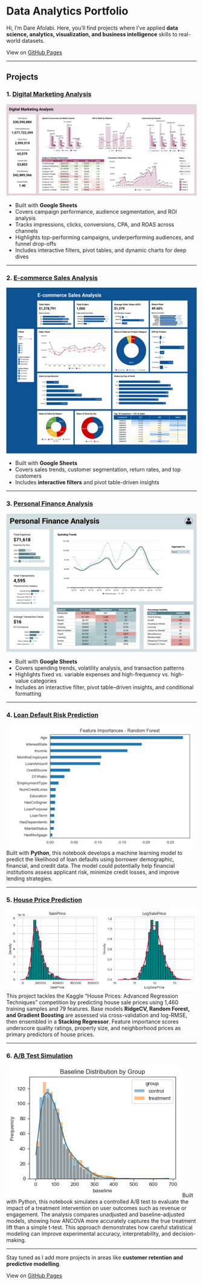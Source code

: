 # Data Analytics Portfolio 

 Hi, I’m Dare Afolabi. Here, you’ll find projects where I’ve applied **data science, analytics, visualization, and business intelligence** skills to real-world datasets.

View on [GitHub Pages](https://dare-afolabi.github.io/data-analytics-portfolio/)

---

## Projects

### 1. [Digital Marketing Analysis](./digital-marketing-analysis)
![Digital Marketing Analysis Dashboard Screenshot](./digital-marketing-analysis/dashboard.jpg)  
-	Built with **Google Sheets**
-	Covers campaign performance, audience segmentation, and ROI analysis
- Tracks impressions, clicks, conversions, CPA, and ROAS across channels
-	Highlights top-performing campaigns, underperforming audiences, and funnel drop-offs
- Includes interactive filters, pivot tables, and dynamic charts for deep dives

---

### 2. [E-commerce Sales Analysis](./ecommerce-sales-analysis)
![E-commerce Dashboard Screenshot](./ecommerce-sales-analysis/dashboard.jpg)  
- Built with **Google Sheets**  
- Covers sales trends, customer segmentation, return rates, and top customers  
- Includes **interactive filters** and pivot table-driven insights  

---

### 3. [Personal Finance Analysis](./personal-finance-analysis)
![E-commerce Dashboard Screenshot](./personal-finance-analysis/dashboard.jpeg)
- Built with **Google Sheets** 
- Covers spending trends, volatility analysis, and transaction patterns  
- Highlights fixed vs. variable expenses and high-frequency vs. high-value categories  
- Includes an interactive filter, pivot table–driven insights, and conditional formatting  

---

### 4. [Loan Default Risk Prediction](./loan-default-risk-prediction)
![Feature Importance Plot](./loan-default-risk-prediction/FeatureImportance-RandomForest.jpg)
Built with **Python**, this notebook develops a machine learning model to predict the likelihood of loan defaults using borrower demographic, financial, and credit data. The model could potentially help financial institutions assess applicant risk, minimize credit losses, and improve lending strategies. 

---

### 5. [House Price Prediction](./house-price-prediction)
![Feature Importance Plot](./house-price-prediction/sale_price_histogram.png)
This project tackles the Kaggle “House Prices: Advanced Regression Techniques” competition by predicting house sale prices using 1,460 training samples and 79 features. Base models **RidgeCV, Random Forest, and Gradient Boosting** are assessed via cross-validation and log-RMSE, then ensembled in a **Stacking Regressor**. Feature importance scores underscore quality ratings, property size, and neighborhood prices as primary predictors of house prices.

---

### 6. [A/B Test Simulation](./AB_Test_Simulation)
![Baseline Distribution](./AB_Test_Simulation/baseline_distribution.png)
Built with Python, this notebook simulates a controlled A/B test to evaluate the impact of a treatment intervention on user outcomes such as revenue or engagement. The analysis compares unadjusted and baseline-adjusted models, showing how ANCOVA more accurately captures the true treatment lift than a simple t-test. This approach demonstrates how careful statistical modeling can improve experimental accuracy, interpretability, and decision-making.

---

Stay tuned as I add more projects in areas like **customer retention and predictive modelling**.

View on [GitHub Pages](https://dare-afolabi.github.io/data-analytics-portfolio/)
